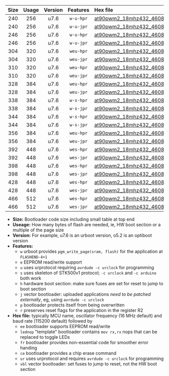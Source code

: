 |Size|Usage|Version|Features|Hex file|
|:-:|:-:|:-:|:-:|:--|
|240|256|u7.6|`w-u-hpr`|[at90pwm2_18mhz432_460800bps_ur.hex](https://raw.githubusercontent.com/stefanrueger/urboot/main/at90pwm2_18mhz432_460800bps_ur.hex)|
|240|256|u7.6|`w-u-jpr`|[at90pwm2_18mhz432_460800bps_ur_vbl.hex](https://raw.githubusercontent.com/stefanrueger/urboot/main/at90pwm2_18mhz432_460800bps_ur_vbl.hex)|
|246|256|u7.6|`w-u-hpr`|[at90pwm2_18mhz432_460800bps_lednop_ur.hex](https://raw.githubusercontent.com/stefanrueger/urboot/main/at90pwm2_18mhz432_460800bps_lednop_ur.hex)|
|246|256|u7.6|`w-u-jpr`|[at90pwm2_18mhz432_460800bps_lednop_ur_vbl.hex](https://raw.githubusercontent.com/stefanrueger/urboot/main/at90pwm2_18mhz432_460800bps_lednop_ur_vbl.hex)|
|304|320|u7.6|`weu-hpr`|[at90pwm2_18mhz432_460800bps_ee_ur.hex](https://raw.githubusercontent.com/stefanrueger/urboot/main/at90pwm2_18mhz432_460800bps_ee_ur.hex)|
|304|320|u7.6|`weu-jpr`|[at90pwm2_18mhz432_460800bps_ee_ur_vbl.hex](https://raw.githubusercontent.com/stefanrueger/urboot/main/at90pwm2_18mhz432_460800bps_ee_ur_vbl.hex)|
|310|320|u7.6|`weu-hpr`|[at90pwm2_18mhz432_460800bps_ee_lednop_ur.hex](https://raw.githubusercontent.com/stefanrueger/urboot/main/at90pwm2_18mhz432_460800bps_ee_lednop_ur.hex)|
|310|320|u7.6|`weu-jpr`|[at90pwm2_18mhz432_460800bps_ee_lednop_ur_vbl.hex](https://raw.githubusercontent.com/stefanrueger/urboot/main/at90pwm2_18mhz432_460800bps_ee_lednop_ur_vbl.hex)|
|328|384|u7.6|`weu-hpr`|[at90pwm2_18mhz432_460800bps_ee_lednop_fr_ur.hex](https://raw.githubusercontent.com/stefanrueger/urboot/main/at90pwm2_18mhz432_460800bps_ee_lednop_fr_ur.hex)|
|328|384|u7.6|`weu-jpr`|[at90pwm2_18mhz432_460800bps_ee_lednop_fr_ur_vbl.hex](https://raw.githubusercontent.com/stefanrueger/urboot/main/at90pwm2_18mhz432_460800bps_ee_lednop_fr_ur_vbl.hex)|
|338|384|u7.6|`w-s-hpr`|[at90pwm2_18mhz432_460800bps.hex](https://raw.githubusercontent.com/stefanrueger/urboot/main/at90pwm2_18mhz432_460800bps.hex)|
|338|384|u7.6|`w-s-jpr`|[at90pwm2_18mhz432_460800bps_vbl.hex](https://raw.githubusercontent.com/stefanrueger/urboot/main/at90pwm2_18mhz432_460800bps_vbl.hex)|
|344|384|u7.6|`w-s-hpr`|[at90pwm2_18mhz432_460800bps_lednop.hex](https://raw.githubusercontent.com/stefanrueger/urboot/main/at90pwm2_18mhz432_460800bps_lednop.hex)|
|344|384|u7.6|`w-s-jpr`|[at90pwm2_18mhz432_460800bps_lednop_vbl.hex](https://raw.githubusercontent.com/stefanrueger/urboot/main/at90pwm2_18mhz432_460800bps_lednop_vbl.hex)|
|356|384|u7.6|`weu-hpr`|[at90pwm2_18mhz432_460800bps_ee_lednop_fr_ce_ur.hex](https://raw.githubusercontent.com/stefanrueger/urboot/main/at90pwm2_18mhz432_460800bps_ee_lednop_fr_ce_ur.hex)|
|356|384|u7.6|`weu-jpr`|[at90pwm2_18mhz432_460800bps_ee_lednop_fr_ce_ur_vbl.hex](https://raw.githubusercontent.com/stefanrueger/urboot/main/at90pwm2_18mhz432_460800bps_ee_lednop_fr_ce_ur_vbl.hex)|
|392|448|u7.6|`wes-hpr`|[at90pwm2_18mhz432_460800bps_ee.hex](https://raw.githubusercontent.com/stefanrueger/urboot/main/at90pwm2_18mhz432_460800bps_ee.hex)|
|392|448|u7.6|`wes-jpr`|[at90pwm2_18mhz432_460800bps_ee_vbl.hex](https://raw.githubusercontent.com/stefanrueger/urboot/main/at90pwm2_18mhz432_460800bps_ee_vbl.hex)|
|398|448|u7.6|`wes-hpr`|[at90pwm2_18mhz432_460800bps_ee_lednop.hex](https://raw.githubusercontent.com/stefanrueger/urboot/main/at90pwm2_18mhz432_460800bps_ee_lednop.hex)|
|398|448|u7.6|`wes-jpr`|[at90pwm2_18mhz432_460800bps_ee_lednop_vbl.hex](https://raw.githubusercontent.com/stefanrueger/urboot/main/at90pwm2_18mhz432_460800bps_ee_lednop_vbl.hex)|
|428|448|u7.6|`wes-hpr`|[at90pwm2_18mhz432_460800bps_ee_lednop_fr.hex](https://raw.githubusercontent.com/stefanrueger/urboot/main/at90pwm2_18mhz432_460800bps_ee_lednop_fr.hex)|
|428|448|u7.6|`wes-jpr`|[at90pwm2_18mhz432_460800bps_ee_lednop_fr_vbl.hex](https://raw.githubusercontent.com/stefanrueger/urboot/main/at90pwm2_18mhz432_460800bps_ee_lednop_fr_vbl.hex)|
|466|512|u7.6|`wes-hpr`|[at90pwm2_18mhz432_460800bps_ee_lednop_fr_ce.hex](https://raw.githubusercontent.com/stefanrueger/urboot/main/at90pwm2_18mhz432_460800bps_ee_lednop_fr_ce.hex)|
|466|512|u7.6|`wes-jpr`|[at90pwm2_18mhz432_460800bps_ee_lednop_fr_ce_vbl.hex](https://raw.githubusercontent.com/stefanrueger/urboot/main/at90pwm2_18mhz432_460800bps_ee_lednop_fr_ce_vbl.hex)|

- **Size:** Bootloader code size including small table at top end
- **Useage:** How many bytes of flash are needed, ie, HW boot section or a multiple of the page size
- **Version:** For example, u7.6 is an urboot version, o5.2 is an optiboot version
- **Features:**
  + `w` urboot provides `pgm_write_page(sram, flash)` for the application at `FLASHEND-4+1`
  + `e` EEPROM read/write support
  + `u` uses urprotocol requiring `avrdude -c urclock` for programming
  + `s` uses skeleton of STK500v1 protocol; `-c urclock` and `-c arduino` both work
  + `h` hardware boot section: make sure fuses are set for reset to jump to boot section
  + `j` vector bootloader: uploaded applications *need to be patched externally*, eg, using `avrdude -c urclock`
  + `p` bootloader protects itself from being overwritten
  + `r` preserves reset flags for the application in the register R2
- **Hex file:** typically MCU name, oscillator frequency (16 MHz default) and baud rate (115200 default) followed by
  + `ee` bootloader supports EEPROM read/write
  + `lednop` "template" bootloader contains `mov rx,rx` nops that can be replaced to toggle LEDs
  + `fr` bootloader provides non-essential code for smoother error handing
  + `ce` bootloader provides a chip erase command
  + `ur` uses urprotocol and requires `avrdude -c urclock` for programming
  + `vbl` vector bootloader: set fuses to jump to reset, not the HW boot section
